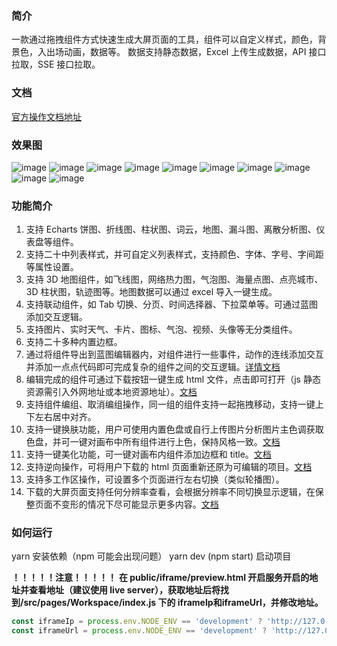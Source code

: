 ### 简介
一款通过拖拽组件方式快速生成大屏页面的工具，组件可以自定义样式，颜色，背景色，入出场动画，数据等。
数据支持静态数据，Excel 上传生成数据，API 接口拉取，SSE 接口拉取。

### 文档
[官方操作文档地址](https://www.yuque.com/docs/share/e4c9ecdc-4c34-418b-a0c2-d6024463b971?#)

### 效果图
![image](https://user-images.githubusercontent.com/31394482/122701508-fb13f200-d27f-11eb-9dcd-22df5870b68b.png)
![image](https://user-images.githubusercontent.com/31394482/122700043-20ebc780-d27d-11eb-9828-60d1cefd2139.png)
![image](https://user-images.githubusercontent.com/31394482/122700421-d3238f00-d27d-11eb-84cc-1d4bce6e4b35.png)
![image](https://user-images.githubusercontent.com/31394482/122700041-20ebc780-d27d-11eb-94d9-a73762a33897.png)
![image](https://user-images.githubusercontent.com/31394482/122700234-758f4280-d27d-11eb-9848-6982a007ccb6.png)
![image](https://user-images.githubusercontent.com/31394482/122700436-d9197000-d27d-11eb-8989-67f776a61f46.png)
![image](https://user-images.githubusercontent.com/31394482/122700458-e8002280-d27d-11eb-8fcb-9b718589b946.png)
![image](https://user-images.githubusercontent.com/31394482/122700480-f1898a80-d27d-11eb-87fe-3291051d7a7f.png)
![image](https://user-images.githubusercontent.com/31394482/122700497-f9e1c580-d27d-11eb-8efa-c76153b51083.png)
![image](https://user-images.githubusercontent.com/31394482/122700517-00703d00-d27e-11eb-9e94-4b2b54cf088d.png)

### 功能简介
1. 支持 Echarts 饼图、折线图、柱状图、词云，地图、漏斗图、离散分析图、仪表盘等组件。
2. 支持二十中列表样式，并可自定义列表样式，支持颜色、字体、字号、字间距等属性设置。
3. 支持 3D 地图组件，如飞线图，网络热力图，气泡图、海量点图、点亮城市、3D 柱状图，轨迹图等。地图数据可以通过 excel 导入一键生成。
4. 支持联动组件，如 Tab 切换、分页、时间选择器、下拉菜单等。可通过蓝图添加交互逻辑。
5. 支持图片、实时天气、卡片、图标、气泡、视频、头像等无分类组件。
6. 支持二十多种内置边框。
7. 通过将组件导出到蓝图编辑器内，对组件进行一些事件，动作的连线添加交互并添加一点点代码即可完成复杂的组件之间的交互逻辑。[详情文档](https://www.yuque.com/docs/share/7c6a6e67-fcd5-4e42-8642-91d8dce87b30?#)
8. 编辑完成的组件可通过下载按钮一键生成 html 文件，点击即可打开（js 静态资源需引入外网地址或本地资源地址）。[文档](https://www.yuque.com/docs/share/cca41589-1543-4c66-88ba-6b8036ec64b3?#)
9. 支持组件编组、取消编组操作，同一组的组件支持一起拖拽移动，支持一键上下左右居中对齐。
10. 支持一键换肤功能，用户可使用内置色盘或自行上传图片分析图片主色调获取色盘，并可一键对画布中所有组件进行上色，保持风格一致。[文档](https://www.yuque.com/docs/share/a329009c-4178-437b-b3e2-281f7971020f?#)
11. 支持一键美化功能，可一键对画布内组件添加边框和 title。[文档](https://www.yuque.com/docs/share/19051cdd-17c1-4db8-8f18-585f797c69a3?#)
12. 支持逆向操作，可将用户下载的 html 页面重新还原为可编辑的项目。[文档](https://www.yuque.com/docs/share/e8fb0d00-1069-40e2-9b86-794e9f0516e3?# )
13. 支持多工作区操作，可设置多个页面进行左右切换（类似轮播图）。
14. 下载的大屏页面支持任何分辨率查看，会根据分辨率不同切换显示逻辑，在保整页面不变形的情况下尽可能显示更多内容。[文档](https://www.yuque.com/docs/share/f6b3b0b7-1b53-4ebb-a3e1-0cddc51f7da8?# )



### 如何运行

yarn 安装依赖（npm 可能会出现问题）
yarn dev (npm start) 启动项目

 **！！！！！注意！！！！！**
 **在 public/iframe/preview.html 开启服务开启的地址并查看地址（建议使用 live server），获取地址后将找到/src/pages/Workspace/index.js 下的 iframeIp和iframeUrl，并修改地址。**
 
```javascript
const iframeIp = process.env.NODE_ENV == 'development' ? 'http://127.0.0.1:5500' : window.location.origin;
const iframeUrl = process.env.NODE_ENV == 'development' ? 'http://127.0.0.1:5500/public/iframe/preview.html' : './iframe/preview.html';
```
